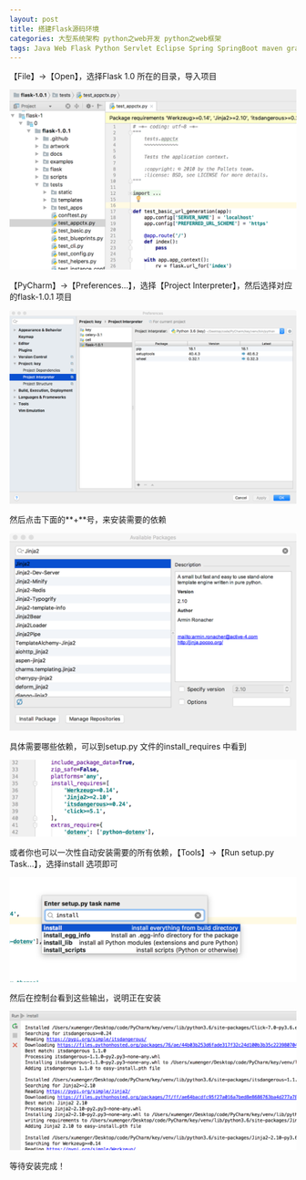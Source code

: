 ```yaml
---
layout: post
title: 搭建Flask源码环境
categories: 大型系统架构 python之web开发 python之web框架 
tags: Java Web Flask Python Servlet Eclipse Spring SpringBoot maven gradle WSGI
---
```


【File】->【Open】，选择Flask 1.0 所在的目录，导入项目

![](../media/image/2018-12-02/01.png)

【PyCharm】->【Preferences...】，选择【Project Interpreter】，然后选择对应的flask-1.0.1 项目

![](../media/image/2018-12-02/02.png)

然后点击下面的**+**号，来安装需要的依赖

![](../media/image/2018-12-02/03.png)

具体需要哪些依赖，可以到setup.py 文件的install_requires 中看到

![](../media/image/2018-12-02/04.png)

或者你也可以一次性自动安装需要的所有依赖，【Tools】->【Run setup.py Task...】，选择install 选项即可

![](../media/image/2018-12-02/05.png)

然后在控制台看到这些输出，说明正在安装

![](../media/image/2018-12-02/06.png)

等待安装完成！

